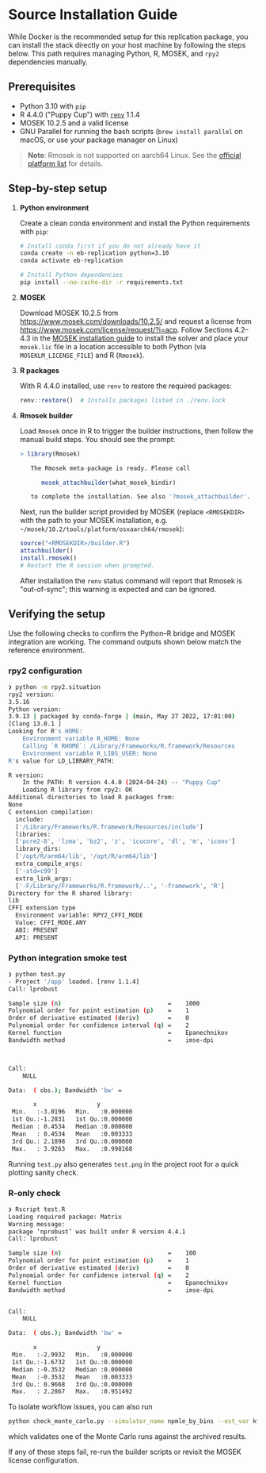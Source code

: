 # Source Installation Guide

While Docker is the recommended setup for this replication package, you can install the
stack directly on your host machine by following the steps below. This path requires
managing Python, R, MOSEK, and `rpy2` dependencies manually.

## Prerequisites

- Python 3.10 with `pip`
- R 4.4.0 ("Puppy Cup") with [`renv`](https://rstudio.github.io/renv/articles/renv.html) 1.1.4
- MOSEK 10.2.5 and a valid license
- GNU Parallel for running the bash scripts (`brew install parallel` on macOS, or use your
  package manager on Linux)

> **Note**: Rmosek is not supported on aarch64 Linux. See the
> [official platform list](https://docs.mosek.com/10.2/rmosek/install-interface.html) for
> details.

## Step-by-step setup

1. **Python environment**

   Create a clean conda environment and install the Python requirements with `pip`:

   ```bash
   # Install conda first if you do not already have it
   conda create -n eb-replication python=3.10
   conda activate eb-replication

   # Install Python dependencies
   pip install --no-cache-dir -r requirements.txt
   ```

2. **MOSEK**

   Download MOSEK 10.2.5 from <https://www.mosek.com/downloads/10.2.5/> and request a
   license from <https://www.mosek.com/license/request/?i=acp>. Follow Sections 4.2–4.3 in
   the [MOSEK installation guide](https://docs.mosek.com/10.2/install/installation.html)
   to install the solver and place your `mosek.lic` file in a location accessible to both
   Python (via `MOSEKLM_LICENSE_FILE`) and R (`Rmosek`).

3. **R packages**

   With R 4.4.0 installed, use `renv` to restore the required packages:

   ```r
   renv::restore()  # Installs packages listed in ./renv.lock
   ```

4. **Rmosek builder**

   Load `Rmosek` once in R to trigger the builder instructions, then follow the manual
   build steps. You should see the prompt:

   ```r
   > library(Rmosek)

      The Rmosek meta-package is ready. Please call

         mosek_attachbuilder(what_mosek_bindir)

      to complete the installation. See also '?mosek_attachbuilder'.
   ```

   Next, run the builder script provided by MOSEK (replace `<RMOSEKDIR>` with the path to
   your MOSEK installation, e.g. `~/mosek/10.2/tools/platform/osxaarch64/rmosek`):

   ```r
   source("<RMOSEKDIR>/builder.R")
   attachbuilder()
   install.rmosek()
   # Restart the R session when prompted.
   ```

   After installation the `renv` status command will report that Rmosek is
   "out-of-sync"; this warning is expected and can be ignored.

## Verifying the setup

Use the following checks to confirm the Python–R bridge and MOSEK integration are
working. The command outputs shown below match the reference environment.

### rpy2 configuration

```bash
❯ python -m rpy2.situation
rpy2 version:
3.5.16
Python version:
3.9.13 | packaged by conda-forge | (main, May 27 2022, 17:01:00)
[Clang 13.0.1 ]
Looking for R's HOME:
    Environment variable R_HOME: None
    Calling `R RHOME`: /Library/Frameworks/R.framework/Resources
    Environment variable R_LIBS_USER: None
R's value for LD_LIBRARY_PATH:

R version:
    In the PATH: R version 4.4.0 (2024-04-24) -- "Puppy Cup"
    Loading R library from rpy2: OK
Additional directories to load R packages from:
None
C extension compilation:
  include:
  ['/Library/Frameworks/R.framework/Resources/include']
  libraries:
  ['pcre2-8', 'lzma', 'bz2', 'z', 'icucore', 'dl', 'm', 'iconv']
  library_dirs:
  ['/opt/R/arm64/lib', '/opt/R/arm64/lib']
  extra_compile_args:
  ['-std=c99']
  extra_link_args:
  ['-F/Library/Frameworks/R.framework/..', '-framework', 'R']
Directory for the R shared library:
lib
CFFI extension type
  Environment variable: RPY2_CFFI_MODE
  Value: CFFI_MODE.ANY
  ABI: PRESENT
  API: PRESENT
```

### Python integration smoke test

```bash
❯ python test.py
- Project '/app' loaded. [renv 1.1.4]
Call: lprobust

Sample size (n)                              =    1000
Polynomial order for point estimation (p)    =    1
Order of derivative estimated (deriv)        =    0
Polynomial order for confidence interval (q) =    2
Kernel function                              =    Epanechnikov
Bandwidth method                             =    imse-dpi



Call:
	NULL

Data:  ( obs.);	Bandwidth 'bw' =

       x                 y
 Min.   :-3.0196   Min.   :0.000000
 1st Qu.:-1.2831   1st Qu.:0.000000
 Median : 0.4534   Median :0.000000
 Mean   : 0.4534   Mean   :0.003333
 3rd Qu.: 2.1898   3rd Qu.:0.000000
 Max.   : 3.9263   Max.   :0.998168
```

Running `test.py` also generates `test.png` in the project root for a quick plotting
sanity check.

### R-only check

```bash
❯ Rscript test.R
Loading required package: Matrix
Warning message:
package ‘nprobust’ was built under R version 4.4.1
Call: lprobust

Sample size (n)                              =    100
Polynomial order for point estimation (p)    =    1
Order of derivative estimated (deriv)        =    0
Polynomial order for confidence interval (q) =    2
Kernel function                              =    Epanechnikov
Bandwidth method                             =    imse-dpi


Call:
	NULL

Data:  ( obs.);	Bandwidth 'bw' =

       x                 y
 Min.   :-2.9932   Min.   :0.000000
 1st Qu.:-1.6732   1st Qu.:0.000000
 Median :-0.3532   Median :0.000000
 Mean   :-0.3532   Mean   :0.003333
 3rd Qu.: 0.9668   3rd Qu.:0.000000
 Max.   : 2.2867   Max.   :0.951492
```

To isolate workflow issues, you can also run

```bash
python check_monte_carlo.py --simulator_name npmle_by_bins --est_var kfr_top20_black_pooled_p25 --seed_number 381
```

which validates one of the Monte Carlo runs against the archived results.

If any of these steps fail, re-run the builder scripts or revisit the MOSEK license
configuration.
